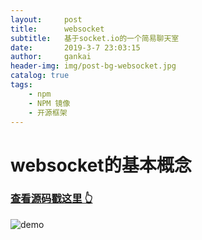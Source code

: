 ```yaml
---
layout:     post
title:      websocket
subtitle:   基于socket.io的一个简易聊天室
date:       2019-3-7 23:03:15
author:     gankai
header-img: img/post-bg-websocket.jpg
catalog: true
tags:
    - npm
    - NPM 镜像
    - 开源框架
---
```

# websocket的基本概念

### [查看源码戳这里 👆](https://github.com/GitHubGanKai/blog)

![demo](https://raw.githubusercontent.com/GitHubGanKai/blog/master/img/socketdemo.png)
